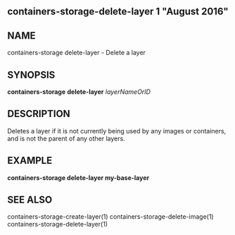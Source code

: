 ## containers-storage-delete-layer 1 "August 2016"

## NAME
containers-storage delete-layer - Delete a layer

## SYNOPSIS
**containers-storage** **delete-layer** *layerNameOrID*

## DESCRIPTION
Deletes a layer if it is not currently being used by any images or containers,
and is not the parent of any other layers.

## EXAMPLE
**containers-storage delete-layer my-base-layer**

## SEE ALSO
containers-storage-create-layer(1)
containers-storage-delete-image(1)
containers-storage-delete-layer(1)
